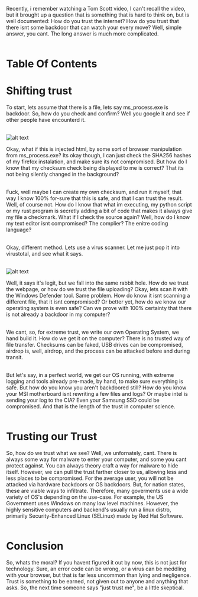 Recently, i remember watching a Tom Scott video, I can't recall the video, but it brought up a question that is something that is hard to think on, but is well documented: How do you trust the internet? How do you trust that there isnt some backdoor that can watch your every move? Well, simple answer, you cant. The long answer is much more complicated.
<br><br>

# Table Of Contents

# Shifting trust

To start, lets assume that there is a file, lets say ms_process.exe is backdoor. So, how do you check and confirm? Well you google it and see if other people have encounterd it.
<br><br>

![alt text][image]

[image]: https://cdn.upload.systems/uploads/uK8nV4td.png

Okay, what if this is injected html, by some sort of browser manipulation from ms_process.exe? Its okay though, I can just check the SHA256 hashes of my firefox instalation, and make sure its not compromised. But how do I know that my checksum check being displayed to me is correct? That its not being silently changed in the background?
<br><br>

Fuck, well maybe I can create my own checksum, and run it myself, that way I know 100% for-sure that this is safe, and that I can trust the result. Well, of course not. How do I know that what im executing, my python script or my rust program is secretly adding a bit of code that makes it always give my file a checkmark. What if I check the source again? Well, how do I know my text editor isnt compromised? The complier? The enitre coding language?
<br><br>

Okay, different method. Lets use a virus scanner. Let me just pop it into virustotal, and see what it says.
<br><br>

![alt text][image2]

[image2]: https://cdn.upload.systems/uploads/jYc1xKkg.png

Well, it says it's legit, but we fall into the same rabbit hole. How do we trust the webpage, or how do we trust the file uploading? Okay, lets scan it with the Windows Defender tool. Same problem. How do know it isnt scanning a different file, that it isnt compromised? Or better yet, how do we know our operating system is even safe? Can we prove with 100% certainty that there is not already a backdoor in my computer?
<br><br>

We cant, so, for extreme trust, we write our own Operating System, we hand build it. How do we get it on the computer? There is no trusted way of file transfer. Checksums can be faked, USB drives can be compromised, airdrop is, well, airdrop, and the process can be attacked before and during transit.
<br><br>

But let's say, in a perfect world, we get our OS running, with extreme logging and tools already pre-made, by hand, to make sure everything is safe. But how do you know you aren't backdoored still? How do you know your MSI motherboard isnt rewriting a few files and logs? Or maybe intel is sending your log to the CIA? Even your Samsung SSD could be compromised. And that is the length of the trust in computer science.
<br><br>

# Trusting our Trust

So, how do we trust what we see? Well, we unfornately, cant. There is always some way for malware to enter your computer, and some you cant protect against. You can always theory craft a way for malware to hide itself. However, we can pull the trust farther closer to us, allowing less and less places to be compromised. For the average user, you will not be attacked via hardware backdoors or OS backdoors. But, for nation states, these are viable ways to infiltrate. Therefore, many goverments use a wide variety of OS's depending on the use-case. For example, the US Government uses Windows on many low level machines. However, the highly sensitive computers and backend's usually run a linux distro, primarily Security-Enhanced Linux (SELinux) made by Red Hat Software.
<br><br>

# Conclusion

So, whats the moral? If you havent figured it out by now, this is not just for technology. Sure, an error code can be wrong, or a virus can be meddling with your browser, but that is far less uncommon than lying and negligence. Trust is something to be earned, not given out to anyone and anything that asks. So, the next time someone says "just trust me", be a little skeptical.
